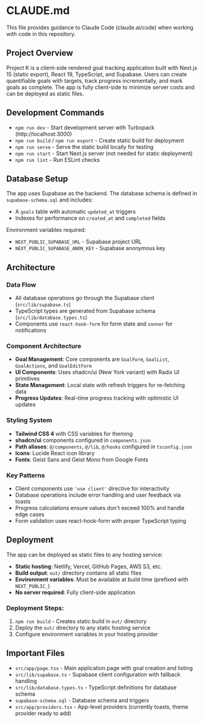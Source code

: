 # CLAUDE.md

This file provides guidance to Claude Code (claude.ai/code) when working with code in this repository.

## Project Overview

Project K is a client-side rendered goal tracking application built with Next.js 15 (static export), React 19, TypeScript, and Supabase. Users can create quantifiable goals with targets, track progress incrementally, and mark goals as complete. The app is fully client-side to minimize server costs and can be deployed as static files.

## Development Commands

- `npm run dev` - Start development server with Turbopack (http://localhost:3000)
- `npm run build` / `npm run export` - Create static build for deployment
- `npm run serve` - Serve the static build locally for testing
- `npm run start` - Start Next.js server (not needed for static deployment)
- `npm run lint` - Run ESLint checks

## Database Setup

The app uses Supabase as the backend. The database schema is defined in `supabase-schema.sql` and includes:
- A `goals` table with automatic `updated_at` triggers
- Indexes for performance on `created_at` and `completed` fields

Environment variables required:
- `NEXT_PUBLIC_SUPABASE_URL` - Supabase project URL
- `NEXT_PUBLIC_SUPABASE_ANON_KEY` - Supabase anonymous key

## Architecture

### Data Flow
- All database operations go through the Supabase client (`src/lib/supabase.ts`)
- TypeScript types are generated from Supabase schema (`src/lib/database.types.ts`)
- Components use `react-hook-form` for form state and `sonner` for notifications

### Component Architecture
- **Goal Management**: Core components are `GoalForm`, `GoalList`, `GoalActions`, and `GoalEditForm`
- **UI Components**: Uses shadcn/ui (New York variant) with Radix UI primitives
- **State Management**: Local state with refresh triggers for re-fetching data
- **Progress Updates**: Real-time progress tracking with optimistic UI updates

### Styling System
- **Tailwind CSS 4** with CSS variables for theming
- **shadcn/ui** components configured in `components.json`
- **Path aliases**: `@/components`, `@/lib`, `@/hooks` configured in `tsconfig.json`
- **Icons**: Lucide React icon library
- **Fonts**: Geist Sans and Geist Mono from Google Fonts

### Key Patterns
- Client components use `'use client'` directive for interactivity
- Database operations include error handling and user feedback via toasts
- Progress calculations ensure values don't exceed 100% and handle edge cases
- Form validation uses react-hook-form with proper TypeScript typing

## Deployment

The app can be deployed as static files to any hosting service:
- **Static hosting**: Netlify, Vercel, GitHub Pages, AWS S3, etc.
- **Build output**: `out/` directory contains all static files
- **Environment variables**: Must be available at build time (prefixed with `NEXT_PUBLIC_`)
- **No server required**: Fully client-side application

### Deployment Steps:
1. `npm run build` - Creates static build in `out/` directory  
2. Deploy the `out/` directory to any static hosting service
3. Configure environment variables in your hosting provider

## Important Files

- `src/app/page.tsx` - Main application page with goal creation and listing
- `src/lib/supabase.ts` - Supabase client configuration with fallback handling
- `src/lib/database.types.ts` - TypeScript definitions for database schema
- `supabase-schema.sql` - Database schema and triggers
- `src/app/providers.tsx` - App-level providers (currently toasts, theme provider ready to add)